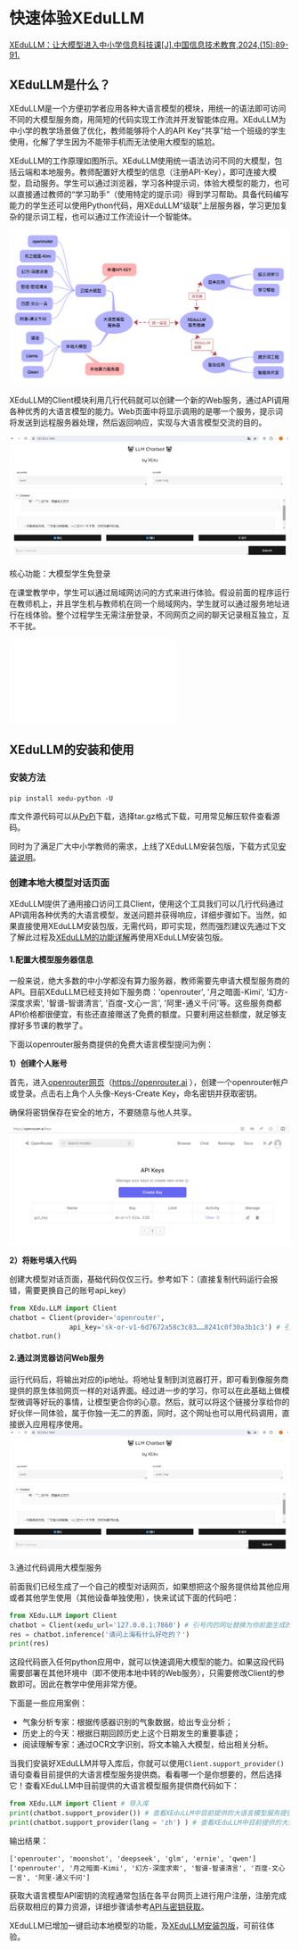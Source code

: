 # 快速体验XEduLLM

[XEduLLM：让大模型进入中小学信息科技课[J].中国信息技术教育,2024,(15):89-91.](https://kns.cnki.net/kcms2/article/abstract?v=01ddXewXOSCM3qpKKQJvwcnlfWy6LSqIQOZE2fNNp3bjEH-Wzx9VbDO-aS3bmUS7jhfAu2f3LXTpJjw9G8gA_JmgRBOMCPs7NwQCKGzaC1Phk-SLR0PWDZ4oMlynPN-vAU1J3PrSWtiIGYz_rQSXxfRfQRkt4xNp&uniplatform=NZKPT)

## XEduLLM是什么？

XEduLLM是一个方便初学者应用各种大语言模型的模块，用统一的语法即可访问不同的大模型服务商，用简短的代码实现工作流并开发智能体应用。XEduLLM为中小学的教学场景做了优化，教师能够将个人的API Key“共享”给一个班级的学生使用，化解了学生因为不能带手机而无法使用大模型的尴尬。

XEduLLM的工作原理如图所示。XEduLLM使用统一语法访问不同的大模型，包括云端和本地服务。教师配置好大模型的信息（注册API-Key），即可连接大模型，启动服务。学生可以通过浏览器，学习各种提示词，体验大模型的能力，也可以直接通过教师的“学习助手”（使用特定的提示词）得到学习帮助。具备代码编写能力的学生还可以使用Python代码，用XEduLLM“级联”上层服务器，学习更加复杂的提示词工程，也可以通过工作流设计一个智能体。

![](../images/xedullm/xedullm_001.png)

XEduLLM的Client模块利用几行代码就可以创建一个新的Web服务，通过API调用各种优秀的大语言模型的能力。Web页面中将显示调用的是哪一个服务，提示词将发送到远程服务器处理，然后返回响应，实现与大语言模型交流的目的。

![](../images/xedullm/llm1.png)

核心功能：大模型学生免登录

在课堂教学中，学生可以通过局域网访问的方式来进行体验。假设前面的程序运行在教师机上，并且学生机与教师机在同一个局域网内，学生就可以通过服务地址进行在线体验。整个过程学生无需注册登录，不同网页之间的聊天记录相互独立，互不干扰。

<iframe src="//player.bilibili.com/player.html?isOutside=true&aid=112994499431048&bvid=BV12tWsePEmA&cid=500001656107517&p=1" scrolling="no" border="0" frameborder="no" framespacing="0" allowfullscreen="true"></iframe>


## XEduLLM的安装和使用

### 安装方法

`pip install xedu-python -U`

库文件源代码可以从[PyPi](https://pypi.org/project/xedu-python/#files)下载，选择tar.gz格式下载，可用常见解压软件查看源码。

同时为了满足广大中小学教师的需求，上线了XEduLLM安装包版，下载方式见[安装说明](https://xedu.readthedocs.io/zh-cn/master/xedu_llm/installation.html#id3)。

### 创建本地大模型对话页面

XEduLLM提供了通用接口访问工具Client，使用这个工具我们可以几行代码通过API调用各种优秀的大语言模型，发送问题并获得响应，详细步骤如下。当然，如果直接使用XEduLLM安装包版，无需代码，即可实现，然而强烈建议先通过下文了解此过程及[XEduLLM的功能详解](https://xedu.readthedocs.io/zh-cn/master/xedu_llm/introduction.html)再使用XEduLLM安装包版。

#### 1.配置大模型服务器信息

一般来说，绝大多数的中小学都没有算力服务器，教师需要先申请大模型服务商的API。目前XEduLLM已经支持如下服务商：'openrouter', '月之暗面-Kimi', '幻方-深度求索', '智谱-智谱清言', '百度-文心一言', '阿里-通义千问'等。这些服务商都API价格都很便宜，有些还直接赠送了免费的额度。只要利用这些额度，就足够支撑好多节课的教学了。

下面以openrouter服务商提供的免费大语言模型提问为例：

**1）创建个人账号**

首先，进入[openrouter网页](https://openrouter.ai)（https://openrouter.ai ），创建一个openrouter帐户或登录。点击右上角个人头像-Keys-Create Key，命名密钥并获取密钥。

确保将密钥保存在安全的地方，不要随意与他人共享。

![](../images/xedullm/openrouter_createKey.png)

**2）将账号填入代码**

创建大模型对话页面，基础代码仅仅三行。参考如下：（直接复制代码运行会报错，需要更换自己的账号api_key）

```python
from XEdu.LLM import Client
chatbot = Client(provider='openrouter',
               api_key='sk-or-v1-6d7672a58c3c83……8241c0f30a3b1c3') # 引号内的密钥需要替换为自己的
chatbot.run()
```

#### 2.通过浏览器访问Web服务

运行代码后，将输出对应的ip地址。将地址复制到浏览器打开，即可看到像服务商提供的原生体验网页一样的对话界面。经过进一步的学习，你可以在此基础上做模型微调等好玩的事情，让模型更合你的心意。然后，就可以将这个链接分享给你的好伙伴一同体验，属于你独一无二的界面，同时，这个网址也可以用代码调用，直接嵌入应用程序使用。
![](../images/xedullm/llm1.png)

3.通过代码调用大模型服务

前面我们已经生成了一个自己的模型对话网页，如果想把这个服务提供给其他应用或者其他学生使用（其他设备单独使用），快来试试下面的代码吧：
```python
from XEdu.LLM import Client
chatbot = Client(xedu_url='127.0.0.1:7860') # 引号内的网址替换为你前面生成的网址
res = chatbot.inference('请问上海有什么好吃的？')
print(res)
```
这段代码嵌入任何python应用中，就可以快速调用大模型的能力。如果这段代码需要部署在其他环境中（即不使用本地中转的Web服务），只需要修改Client的参数即可。因此在教学中使用非常方便。

下面是一些应用案例：

- 气象分析专家：根据传感器识别的气象数据，给出专业分析；
- 历史上的今天：根据日期回顾历史上这个日期发生的重要事迹；
- 阅读理解专家：通过OCR文字识别，将文本输入大模型，给出相关分析。

当我们安装好XEduLLM并导入库后，你就可以使用`Client.support_provider()`语句查看目前提供的大语言模型服务提供商。看看哪一个是你想要的，然后选择它！查看XEduLLM中目前提供的大语言模型服务提供商代码如下：

```python
from XEdu.LLM import Client # 导入库
print(chatbot.support_provider()) # 查看XEduLLM中目前提供的大语言模型服务提供商
print(chatbot.support_provider(lang = 'zh') ) # 查看XEduLLM中目前提供的大语言模型服务提供商中文名
```

输出结果：

```
['openrouter', 'moonshot', 'deepseek', 'glm', 'ernie', 'qwen']
['openrouter', '月之暗面-Kimi', '幻方-深度求索', '智谱-智谱清言', '百度-文心一言', '阿里-通义千问']
```

获取大语言模型API密钥的流程通常包括在各平台网页上进行用户注册，注册完成后获取相应的算力资源，详细步骤请参考<a href="https://xedu.readthedocs.io/zh-cn/master/xedu_llm/how_to_get_API_key.html">API与密钥获取</a>。


XEduLLM已增加一键启动本地模型的功能，及[XEduLLM安装包版](https://xedu.readthedocs.io/zh-cn/master/xedu_llm/installation.html#id3)，可前往体验。
